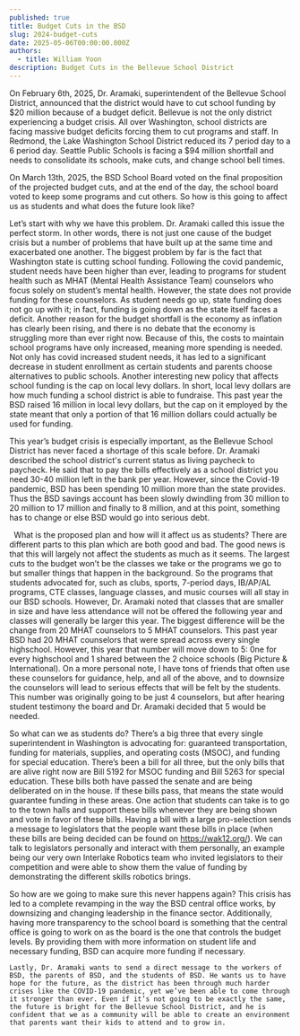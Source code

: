 ```yaml
---
published: true
title: Budget Cuts in the BSD
slug: 2024-budget-cuts
date: 2025-05-06T00:00:00.000Z
authors:
  - title: William Yoon
description: Budget Cuts in the Bellevue School District
---
```




On February 6th, 2025, Dr. Aramaki, superintendent of the Bellevue School District, announced that the district would have to cut school funding by $20 million because of a budget deficit. Bellevue is not the only district experiencing a budget crisis. All over Washington, school districts are facing massive budget deficits forcing them to cut programs and staff. In Redmond, the Lake Washington School District reduced its 7 period day to a 6 period day. Seattle Public Schools is facing a $94 million shortfall and needs to consolidate its schools, make cuts, and change school bell times.

On March 13th, 2025, the BSD School Board voted on the final proposition of the projected budget cuts, and at the end of the day, the school board voted to keep some programs and cut others. So how is this going to affect us as students and what does the future look like?

Let’s start with why we have this problem. Dr. Aramaki called this issue the perfect storm. In other words, there is not just one cause of the budget crisis but a number of problems that have built up at the same time and exacerbated one another. The biggest problem by far is the fact that Washington state is cutting school funding. Following the covid pandemic, student needs have been higher than ever, leading to programs for student health such as MHAT (Mental Health Assistance Team) counselors who focus solely on student’s mental health. However, the state does not provide funding for these counselors. As student needs go up, state funding does not go up with it; in fact, funding is going down as the state itself faces a deficit. Another reason for the budget shortfall is the economy as inflation has clearly been rising, and there is no debate that the economy is struggling more than ever right now. Because of this, the costs to maintain school programs have only increased, meaning more spending is needed. Not only has covid increased student needs, it has led to a significant decrease in student enrollment as certain students and parents choose alternatives to public schools. Another interesting new policy that affects school funding is the cap on local levy dollars. In short, local levy dollars are how much funding a school district is able to fundraise. This past year the BSD raised 16 million in local levy dollars, but the cap on it employed by the state meant that only a portion of that 16 million dollars could actually be used for funding. 

This year’s budget crisis is especially important, as the Bellevue School District has never faced a shortage of this scale before. Dr. Aramaki described the school district's current status as living paycheck to paycheck. He said that to pay the bills effectively as a school district you need 30-40 million left in the bank per year. However, since the Covid-19 pandemic, BSD has been spending 10 million more than the state provides. Thus the BSD savings account has been slowly dwindling from 30 million to 20 million to 17 million and finally to 8 million, and at this point, something has to change or else BSD would go into serious debt. 

 	What is the proposed plan and how will it affect us as students? There are different parts to this plan which are both good and bad. The good news is that this will largely not affect the students as much as it seems. The largest cuts to the budget won’t be the classes we take or the programs we go to but smaller things that happen in the background. So the programs that students advocated for, such as clubs, sports, 7-period days, IB/AP/AL programs, CTE classes, language classes, and music courses will all stay in our BSD schools. However, Dr. Aramaki noted that classes that are smaller in size and have less attendance will not be offered the following year and classes will generally be larger this year. The biggest difference will be the change from 20 MHAT counselors to 5 MHAT counselors. This past year BSD had 20 MHAT counselors that were spread across every single highschool. However, this year that number will move down to 5: 0ne for every highschool and 1 shared between the 2 choice schools (Big Picture & International). On a more personal note, I have tons of friends that often use these counselors for guidance, help, and all of the above, and to downsize the counselors will lead to serious effects that will be felt by the students. This number was originally going to be just 4 counselors, but after hearing student testimony the board and Dr. Aramaki decided that 5 would be needed. 

So what can we as students do? There’s a big three that every single superintendent in Washington is advocating for: guaranteed transportation, funding for materials, supplies, and operating costs (MSOC), and funding for special education. There’s been a bill for all three, but the only bills that are alive right now are Bill 5192 for MSOC funding and Bill 5263 for special education. These bills both have passed the senate and are being deliberated on in the house. If these bills pass, that means the state would guarantee funding in these areas. One action that students can take is to go to the town halls and support these bills whenever they are being shown and vote in favor of these bills. Having a bill with a large pro-selection sends a message to legislators that the people want these bills in place (when these bills are being decided can be found on <https://wak12.org/>). We can talk to legislators personally and interact with them personally, an example being our very own Interlake Robotics team who invited legislators to their competition and were able to show them the value of funding by demonstrating the different skills robotics brings. 

So how are we going to make sure this never happens again? This crisis has led to a complete revamping in the way the BSD central office works, by downsizing and changing leadership in the finance sector. Additionally, having more transparency to the school board is something that the central office is going to work on as the board is the one that controls the budget levels. By providing them with more information on student life and necessary funding, BSD can acquire more funding if necessary.

	Lastly, Dr. Aramaki wants to send a direct message to the workers of BSD, the parents of BSD, and the students of BSD. He wants us to have hope for the future, as the district has been through much harder crises like the COVID-19 pandemic, yet we’ve been able to come through it stronger than ever. Even if it’s not going to be exactly the same, the future is bright for the Bellevue School District, and he is confident that we as a community will be able to create an environment that parents want their kids to attend and to grow in.
